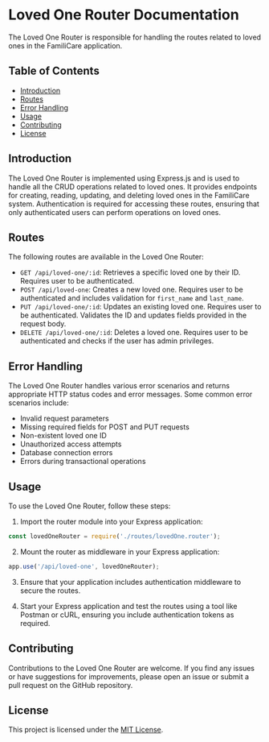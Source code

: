 # Loved One Router Documentation

The Loved One Router is responsible for handling the routes related to loved ones in the FamiliCare application.

## Table of Contents

- [Introduction](#introduction)
- [Routes](#routes)
- [Error Handling](#error-handling)
- [Usage](#usage)
- [Contributing](#contributing)
- [License](#license)

## Introduction

The Loved One Router is implemented using Express.js and is used to handle all the CRUD operations related to loved ones. It provides endpoints for creating, reading, updating, and deleting loved ones in the FamiliCare system. Authentication is required for accessing these routes, ensuring that only authenticated users can perform operations on loved ones.

## Routes

The following routes are available in the Loved One Router:

- `GET /api/loved-one/:id`: Retrieves a specific loved one by their ID. Requires user to be authenticated.
- `POST /api/loved-one`: Creates a new loved one. Requires user to be authenticated and includes validation for `first_name` and `last_name`.
- `PUT /api/loved-one/:id`: Updates an existing loved one. Requires user to be authenticated. Validates the ID and updates fields provided in the request body.
- `DELETE /api/loved-one/:id`: Deletes a loved one. Requires user to be authenticated and checks if the user has admin privileges.

## Error Handling

The Loved One Router handles various error scenarios and returns appropriate HTTP status codes and error messages. Some common error scenarios include:

- Invalid request parameters
- Missing required fields for POST and PUT requests
- Non-existent loved one ID
- Unauthorized access attempts
- Database connection errors
- Errors during transactional operations

## Usage

To use the Loved One Router, follow these steps:

1. Import the router module into your Express application:

```javascript
const lovedOneRouter = require('./routes/lovedOne.router');
```

2. Mount the router as middleware in your Express application:

```javascript
app.use('/api/loved-one', lovedOneRouter);
```

3. Ensure that your application includes authentication middleware to secure the routes.

4. Start your Express application and test the routes using a tool like Postman or cURL, ensuring you include authentication tokens as required.

## Contributing

Contributions to the Loved One Router are welcome. If you find any issues or have suggestions for improvements, please open an issue or submit a pull request on the GitHub repository.

## License

This project is licensed under the [MIT License](https://opensource.org/licenses/MIT).
